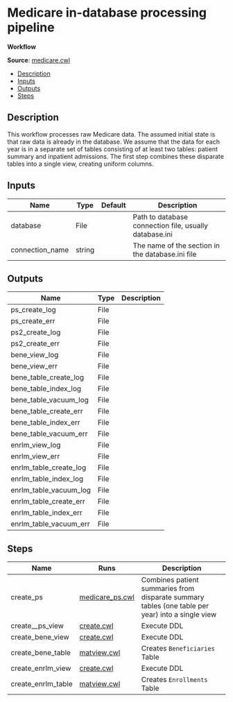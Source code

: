 # Medicare in-database processing pipeline
**Workflow**

**Source**: [medicare.cwl](../members/medicare_cwl.md)

<!-- toc -->

- [Description](#description)
- [Inputs](#inputs)
- [Outputs](#outputs)
- [Steps](#steps)

<!-- tocstop -->

## Description
This workflow processes raw Medicare data. The assumed initial state
is that raw data is already in the database. We assume that the data
for each year is in a separate set of tables consisting of at least
two tables: patient summary and inpatient admissions. The first step
combines these disparate tables into a single view, creating uniform
columns.


## Inputs

| Name | Type | Default | Description |
|------|------|---------|-------------|
|database|File| |Path to database connection file, usually database.ini|
|connection_name|string| |The name of the section in the database.ini file|

## Outputs

| Name | Type | Description |
|------|------|-------------|
|ps_create_log|File| |
|ps_create_err|File| |
|ps2_create_log|File| |
|ps2_create_err|File| |
|bene_view_log|File| |
|bene_view_err|File| |
|bene_table_create_log|File| |
|bene_table_index_log|File| |
|bene_table_vacuum_log|File| |
|bene_table_create_err|File| |
|bene_table_index_err|File| |
|bene_table_vacuum_err|File| |
|enrlm_view_log|File| |
|enrlm_view_err|File| |
|enrlm_table_create_log|File| |
|enrlm_table_index_log|File| |
|enrlm_table_vacuum_log|File| |
|enrlm_table_create_err|File| |
|enrlm_table_index_err|File| |
|enrlm_table_vacuum_err|File| |

## Steps

| Name | Runs | Description |
|------|------|-------------|
|create_ps|[medicare_ps.cwl](medicare_ps.md)|Combines patient summaries from disparate summary tables (one table per year) into a single view |
|create__ps_view|[create.cwl](create.md)|Execute DDL|
|create_bene_view|[create.cwl](create.md)|Execute DDL|
|create_bene_table|[matview.cwl](matview.md)|Creates `Beneficiaries` Table|
|create_enrlm_view|[create.cwl](create.md)|Execute DDL|
|create_enrlm_table|[matview.cwl](matview.md)|Creates `Enrollments` Table|
